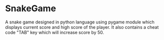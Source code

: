 # SnakeGame
A snake game designed in python language using pygame module which displays current score and high score of the player. It also contains a cheat code "TAB" key which will increase score by 50.
